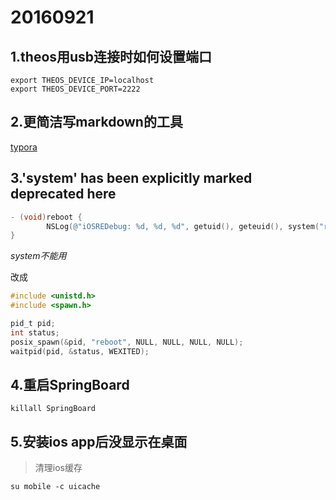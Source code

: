 # 20160921

## 1.theos用usb连接时如何设置端口

```shell
export THEOS_DEVICE_IP=localhost
export THEOS_DEVICE_PORT=2222
```


## 2.更简洁写markdown的工具

[typora](https://www.typora.io/)



## 3.'system' has been explicitly marked deprecated here

```objective-c
- (void)reboot {
        NSLog(@"iOSREDebug: %d, %d, %d", getuid(), geteuid(), system("reboot"));
}
```

*system不能用*

改成

```objective-c
#include <unistd.h>
#include <spawn.h>

pid_t pid;
int status;
posix_spawn(&pid, "reboot", NULL, NULL, NULL, NULL);
waitpid(pid, &status, WEXITED);
```



## 4.重启SpringBoard

```shell
killall SpringBoard
```



## 5.安装ios app后没显示在桌面

> 清理ios缓存

```shell
su mobile -c uicache
```



